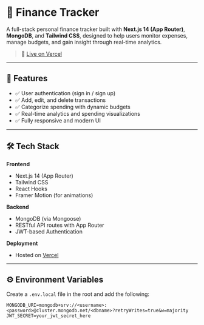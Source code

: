 # 💸 Finance Tracker

A full-stack personal finance tracker built with **Next.js 14 (App Router)**, **MongoDB**, and **Tailwind CSS**, designed to help users monitor expenses, manage budgets, and gain insight through real-time analytics.

> 🔗 [Live on Vercel](https://finance-tracker-three-psi.vercel.app)

---

## 🚀 Features

- ✅ User authentication (sign in / sign up)
- ✅ Add, edit, and delete transactions
- ✅ Categorize spending with dynamic budgets
- ✅ Real-time analytics and spending visualizations
- ✅ Fully responsive and modern UI

---

## 🛠️ Tech Stack

**Frontend**
- Next.js 14 (App Router)
- Tailwind CSS
- React Hooks
- Framer Motion (for animations)

**Backend**
- MongoDB (via Mongoose)
- RESTful API routes with App Router
- JWT-based Authentication

**Deployment**
- Hosted on [Vercel](https://vercel.com)

---

## ⚙️ Environment Variables

Create a `.env.local` file in the root and add the following:

```env
MONGODB_URI=mongodb+srv://<username>:<password>@cluster.mongodb.net/<dbname>?retryWrites=true&w=majority
JWT_SECRET=your_jwt_secret_here
